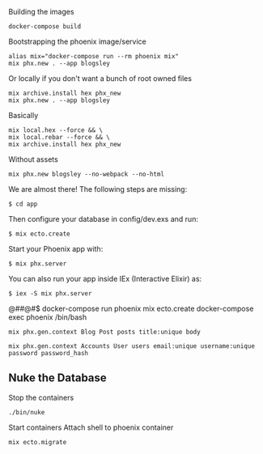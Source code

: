 Building the images

    docker-compose build

Bootstrapping the phoenix image/service

    alias mix="docker-compose run --rm phoenix mix"
    mix phx.new . --app blogsley

Or locally if you don't want a bunch of root owned files

    mix archive.install hex phx_new
    mix phx.new . --app blogsley

Basically

    mix local.hex --force && \
    mix local.rebar --force && \
    mix archive.install hex phx_new

Without assets

    mix phx.new blogsley --no-webpack --no-html

We are almost there! The following steps are missing:

    $ cd app

Then configure your database in config/dev.exs and run:

    $ mix ecto.create

Start your Phoenix app with:

    $ mix phx.server

You can also run your app inside IEx (Interactive Elixir) as:

    $ iex -S mix phx.server

@##@#$
    docker-compose run phoenix mix ecto.create
    docker-compose exec phoenix /bin/bash

    mix phx.gen.context Blog Post posts title:unique body

    mix phx.gen.context Accounts User users email:unique username:unique password password_hash

## Nuke the Database

Stop the containers

    ./bin/nuke

Start containers
Attach shell to phoenix container

    mix ecto.migrate